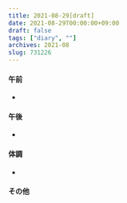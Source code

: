 ```yaml
---
title: 2021-08-29[draft]
date: 2021-08-29T00:00:00+09:00
draft: false
tags: ["diary", ""]
archives: 2021-08
slug: 731226
---
```

#### 午前
- 
#### 午後
- 
#### 体調
- 
#### その他